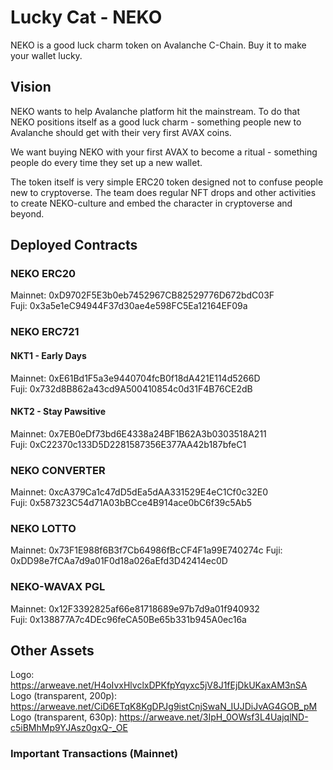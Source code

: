 # Lucky Cat - NEKO
NEKO is a good luck charm token on Avalanche C-Chain. Buy it to make your wallet lucky.

## Vision
NEKO wants to help Avalanche platform hit the mainstream. To do that NEKO positions itself as a good luck charm - something people new to Avalanche should get with their very first AVAX coins. 

We want buying NEKO with your first AVAX to become a ritual - something people do every time they set up a new wallet.

The token itself is very simple ERC20 token designed not to confuse people new to cryptoverse. The team does regular NFT drops and other activities to create NEKO-culture and embed the character in cryptoverse and beyond.

## Deployed Contracts

### NEKO ERC20
Mainnet: 0xD9702F5E3b0eb7452967CB82529776D672bdC03F  
Fuji: 0x3a5e1eC94944F37d30ae4e598FC5Ea12164EF09a  

### NEKO ERC721
#### NKT1 - Early Days
Mainnet: 0xE61Bd1F5a3e9440704fcB0f18dA421E114d5266D  
Fuji: 0x732d8B862a43cd9A500410854c0d31F4B76CE2dB  

#### NKT2 - Stay Pawsitive
Mainnet: 0x7EB0eDf73bd6E4338a24BF1B62A3b0303518A211  
Fuji: 0xC22370c133D5D2281587356E377AA42b187bfeC1  

### NEKO CONVERTER
Mainnet: 0xcA379Ca1c47dD5dEa5dAA331529E4eC1Cf0c32E0  
Fuji: 0x587323C54d71A03bBCce4B914ace0bC6f39c5Ab5  

### NEKO LOTTO
Mainnet: 0x73F1E988f6B3f7Cb64986fBcCF4F1a99E740274c
Fuji: 0xDD98e7fCAa7d9a01F0d18a026aEfd3D42414ec0D

### NEKO-WAVAX PGL
Mainnet: 0x12F3392825af66e81718689e97b7d9a01f940932  
Fuji: 0x138877A7c4DEc96feCA50Be65b331b945A0ec16a  

## Other Assets
Logo: https://arweave.net/H4oIvxHlvclxDPKfpYqyxc5jV8J1fEjDkUKaxAM3nSA  
Logo (transparent, 200p): https://arweave.net/CiD6ETqK8KgDPJg9istCnjSwaN_IUJDiJvAG4GOB_pM  
Logo (transparent, 630p): https://arweave.net/3IpH_0OWsf3L4UajqlND-c5iBMhMp9YJAsz0gxQ-_OE

### Important Transactions (Mainnet)

